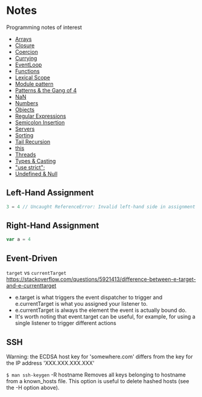 # Notes
Programming notes of interest

* [Arrays](./arrays.md)
* [Closure](./closure.md)
* [Coercion](./coercion.md)
* [Currying](./currying.md)
* [EventLoop](./event_loop.md)
* [Functions](./functions/functions.md)
* [Lexical Scope](./objects.md)
* [Module pattern](./)
* [Patterns & the Gang of 4](./gang_of_four/gang_of_four.md)
* [NaN](./nan.md)
* [Numbers](./numbers.md)
* [Objects](./objects.md)
* [Regular Expressions](./regular_expressions/regular_expressions.md)
* [Semicolon Insertion](./semicolon_insertion.md)
* [Servers](./servers/servers.md)
* [Sorting](./sorting.md)
* [Tail Recursion](./tail_recursion/example.js)
* [this](./this.md)
* [Threads](./threads.md)
* [Types & Casting](./types_and_casting.md)
* ["use strict";](https://www.toptal.com/javascript/interview-questions)
* [Undefined & Null](./undefined_null.md)

## Left-Hand Assignment
```JavaScript
3 = 4 // Uncaught ReferenceError: Invalid left-hand side in assignment
```

## Right-Hand Assignment
```JavaScript
var a = 4
```

## Event-Driven
`target` vs `currentTarget`
https://stackoverflow.com/questions/5921413/difference-between-e-target-and-e-currenttarget
* e.target is what triggers the event dispatcher to trigger and e.currentTarget is what you assigned your listener to.
* e.currentTarget is always the element the event is actually bound do.
* It's worth noting that event.target can be useful, for example, for using a single listener to trigger different actions

## SSH

Warning: the ECDSA host key for 'somewhere.com' differs from the key for the IP address 'XXX.XXX.XXX.XXX'

`$ man ssh-keygen`
-R hostname
           Removes all keys belonging to hostname from a known_hosts file.  This option is useful to delete hashed hosts (see the -H option above).
